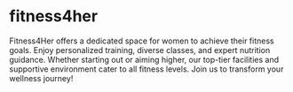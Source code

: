# fitness4her
Fitness4Her offers a dedicated space for women to achieve their fitness goals. Enjoy personalized training, diverse classes, and expert nutrition guidance. Whether starting out or aiming higher, our top-tier facilities and supportive environment cater to all fitness levels. Join us to transform your wellness journey!
